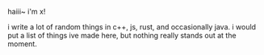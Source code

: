 haiii~ i'm x!

i write a lot of random things in c++, js, rust, and occasionally java. i would put a list of things ive made here, but nothing really stands out at the moment. 
